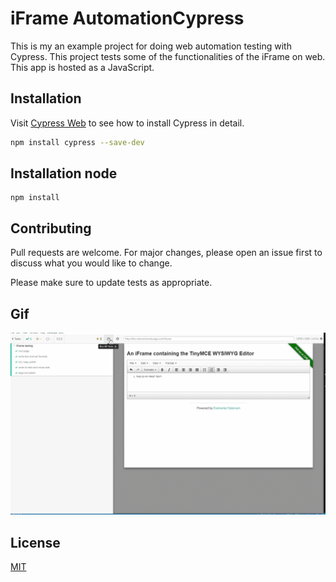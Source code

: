 # iFrame AutomationCypress

This is my an example project for doing web automation testing with Cypress. This project tests some of the functionalities of the iFrame on web. This app is hosted as a JavaScript.

## Installation

Visit  [Cypress Web](https://docs.cypress.io/guides/getting-started/installing-cypress.html#System-requirements)  to see how to install Cypress in detail.

```bash
npm install cypress --save-dev
```

## Installation node

```
npm install
```

## Contributing
Pull requests are welcome. For major changes, please open an issue first to discuss what you would like to change.

Please make sure to update tests as appropriate.

## Gif
![Alt Text](https://raw.githubusercontent.com/FahirL/MediaUrl/master/iFrame%20gif.gif)




## License
[MIT](https://choosealicense.com/licenses/mit/)
